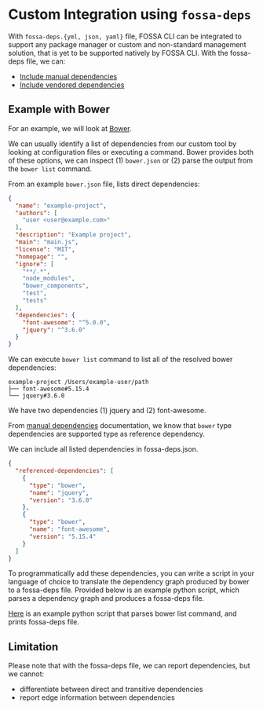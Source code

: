 # Custom Integration using `fossa-deps`

With `fossa-deps.{yml, json, yaml}` file, FOSSA CLI can be integrated to support any package manager or custom and non-standard management solution, that is yet to be supported natively by FOSSA CLI. With the fossa-deps file, we can:

- [Include manual dependencies](./../features/manual-dependencies.md)
- [Include vendored dependencies](./../features/vendored-dependencies.md)

## Example with Bower

For an example, we will look at [Bower](https://bower.io/).

We can usually identify a list of dependencies from our custom tool by looking at configuration files or executing a command. Bower provides both of these options, we can inspect (1) `bower.json` or (2) parse the output from the `bower list` command.

From an example `bower.json` file, lists direct dependencies:

```json
{
  "name": "example-project",
  "authors": [
    "user <user@example.com>"
  ],
  "description": "Example project",
  "main": "main.js",
  "license": "MIT",
  "homepage": "",
  "ignore": [
    "**/.*",
    "node_modules",
    "bower_components",
    "test",
    "tests"
  ],
  "dependencies": {
    "font-awesome": "^5.0.0",
    "jquery": "^3.6.0"
  }
}
```

We can execute `bower list` command to list all of the resolved bower dependencies:

```
example-project /Users/example-user/path
├── font-awesome#5.15.4
└── jquery#3.6.0
```

We have two dependencies (1) jquery and (2) font-awesome.

From [manual dependencies](./../features/manual-dependencies.md) documentation, we know that `bower` type dependencies are supported type as reference dependency.

We can include all listed dependencies in fossa-deps.json.

```json
{
  "referenced-dependencies": [
    {
      "type": "bower",
      "name": "jquery",
      "version": "3.6.0"
    },
    {
      "type": "bower",
      "name": "font-awesome",
      "version": "5.15.4"
    }
  ]
}
```

To programmatically add these dependencies, you can write a script in your language of choice to translate the dependency graph produced by bower to a fossa-deps file. Provided below is an example python script, which parses a dependency graph and produces a fossa-deps file.

[Here](./../../experimental-scripts/bower.py) is an example python script that parses bower list command, and prints fossa-deps file.

## Limitation

Please note that with the fossa-deps file, we can report dependencies, but we cannot:

- differentiate between direct and transitive dependencies
- report edge information between dependencies
